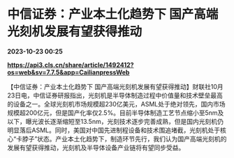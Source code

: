 # 中信证券：产业本土化趋势下 国产高端光刻机发展有望获得推动

**2023-10-23 00:25**

**https://api3.cls.cn/share/article/1492412?os=web&sv=7.7.5&app=CailianpressWeb**

【中信证券：产业本土化趋势下 国产高端光刻机发展有望获得推动】财联社10月23日电，中信证券研报指出，光刻机是半导体制造过程中价值量和技术壁垒最高的设备之一。全球光刻机市场规模超230亿美元，ASML处于绝对领先，国内市场规模超200亿元，但是国产化率仅2.5%。目前半导体制造工艺节点缩小至5nm及以下，曝光波长逐渐缩短至13.5nm，光刻技术逐步完善成熟，但是国内光刻机仍明显落后ASML。同时，美国对中国先进制程设备和技术围追堵截，光刻机处于核心“卡脖子”状态。产业本土化趋势下，制造环节先行，我们认为国产高端光刻机的发展有望获得推动，光刻机及半导体设备产业链将有望同步受益。